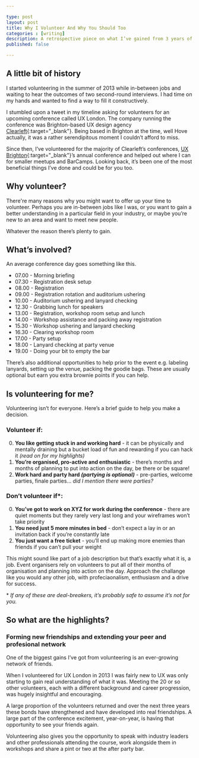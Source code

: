 ```yaml
---

type: post
layout: post
title: Why I Volunteer And Why You Should Too
categories : [writing]
description: A retrospective piece on what I’ve gained from 3 years of volunteering for web/digital conferences.
published: false

---
```


## A little bit of history

I started volunteering in the summer of 2013 while in-between jobs and waiting to hear the outcomes of two second-round interviews. I had time on my hands and wanted to find a way to fill it constructively.

I stumbled upon a tweet in my timeline asking for volunteers for an upcoming conference called UX London. The company running the conference was Brighton-based UX design agency [Clearleft](http://clearleft.com/){:target="_blank"}. Being based in Brighton at the time, well Hove actually, it was a rather serendipitous moment I couldn’t afford to miss.

Since then, I’ve volunteered for the majority of Clearleft’s conferences, [UX Brighton](http://uxbrighton.org.uk/){:target="_blank"}’s annual conference and helped out where I can for smaller meetups and BarCamps. Looking back, it’s been one of the most beneficial things I’ve done and could be for you too.

## Why volunteer?

There're many reasons why you might want to offer up your time to volunteer. Perhaps you are in-between jobs like I was, or you want to gain a better understanding in a particular field in your industry, or maybe you’re new to an area and want to meet new people.

Whatever the reason there’s plenty to gain.

## What’s involved?

An average conference day goes something like this.

* 07.00 - Morning briefing
* 07.30 - Registration desk setup
* 08.00 - Registration
* 09.00 - Registration rotation and auditorium ushering
* 10.00 - Auditorium ushering and lanyard checking
* 12.30 - Grabbing lunch for speakers
* 13.00 - Registration, workshop room setup and lunch
* 14.00 - Workshop assistance and packing away registration
* 15.30 - Workshop ushering and lanyard checking
* 16.30 - Clearing workshop room
* 17.00 - Party setup
* 18.00 - Lanyard checking at party venue
* 19.00 - Doing your bit to empty the bar

There’s also additional opportunities to help prior to the event e.g. labeling lanyards, setting up the venue, packing the goodie bags. These are usually optional but earn you extra brownie points if you can help.

## Is volunteering for me?

Volunteering isn’t for everyone. Here’s a brief guide to help you make a decision.

### Volunteer if:

0. **You like getting stuck in and working hard** - it can be physically and mentally draining but a bucket load of fun and rewarding if you can hack it _(read on for my highlights)_
0. **You’re organised, pro-active and enthusiastic** - there’s months and months of planning to put into action on the day, be there or be square!
0. **Work hard and party hard _(partying is optional)_** - pre-parties, welcome parties, finale parties… _did I mention there were parties?_

### Don’t volunteer if\*:

0. **You’ve got to work on XYZ for work during the conference** - there are quiet moments but they rarely very last long and your wireframes won’t take priority
0. **You need just 5 more minutes in bed** - don’t expect a lay in or an invitation back if you’re constantly late
0. **You just want a free ticket** - you’ll end up making more enemies than friends if you can’t pull your weight

This might sound like part of a job description but that’s exactly what it is, a job. Event organisers rely on volunteers to put all of their months of organisation and planning into action on the day. Approach the challange like you would any other job, with profeciaonalism, enthusiasm and a drive for success.

\* _If any of these are deal-breakers, it’s probably safe to assume it’s not for you._

## So what are the highlights?

### Forming new friendships and extending your peer and profesional network

One of the biggest gains I’ve got from volunteering is an ever-growing network of friends.

When I volunteered for UX London in 2013 I was fairly new to UX was only starting to gain real understanding of what it was. Meeting the 20 or so other volunteers, each with a different background and career progression, was hugely insightful and encouraging.

A large proportion of the volunteers returned and over the next three years these bonds have strengthened and have developed into real friendships. A large part of the conference excitement, year-on-year, is having that opportunity to see your friends again.

Volunteering also gives you the opportunity to speak with industry leaders and other professionals attending the course, work alongside them in workshops and share a pint or two at the after party bar.

### 

